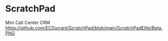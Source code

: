 # ScratchPad
Mini Call Center CRM
https://github.com/ECDurrant/ScratchPad/blob/main/ScratchPadElite/Beta.PNG
